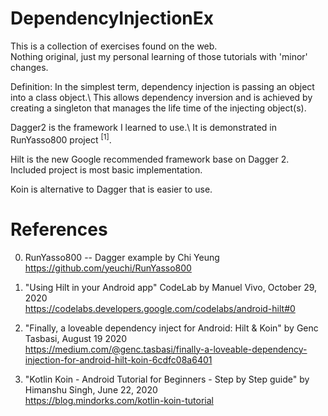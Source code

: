 # DependencyInjectionEx

This is a collection of exercises found on the web.\
Nothing original, just my personal learning of those tutorials with 'minor' changes.

Definition: In the simplest term, dependency injection is passing an object into a class object.\ 
This allows dependency inversion and is achieved by creating a singleton that manages the life time of the injecting object(s).

Dagger2 is the framework I learned to use.\ 
It is demonstrated in RunYasso800 project <sup>[1]</sup>.

Hilt is the new Google recommended framework base on Dagger 2.\
Included project is most basic implementation.

Koin is alternative to Dagger that is easier to use.

# References 

0. RunYasso800 -- Dagger example by Chi Yeung \
https://github.com/yeuchi/RunYasso800

1. "Using Hilt in your Android app" CodeLab by Manuel Vivo, October 29, 2020 \
https://codelabs.developers.google.com/codelabs/android-hilt#0

2. "Finally, a loveable dependency inject for Android: Hilt & Koin" by Genc Tasbasi, August 19 2020 \
https://medium.com/@genc.tasbasi/finally-a-loveable-dependency-injection-for-android-hilt-koin-6cdfc08a6401

3. "Kotlin Koin - Android Tutorial for Beginners - Step by Step guide" by Himanshu Singh, June 22, 2020 \
https://blog.mindorks.com/kotlin-koin-tutorial


